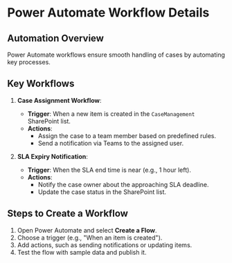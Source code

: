 # Power Automate Workflow Details

## Automation Overview
Power Automate workflows ensure smooth handling of cases by automating key processes.

## Key Workflows
1. **Case Assignment Workflow**:
   - **Trigger**: When a new item is created in the `CaseManagement` SharePoint list.
   - **Actions**:
     - Assign the case to a team member based on predefined rules.
     - Send a notification via Teams to the assigned user.

2. **SLA Expiry Notification**:
   - **Trigger**: When the SLA end time is near (e.g., 1 hour left).
   - **Actions**:
     - Notify the case owner about the approaching SLA deadline.
     - Update the case status in the SharePoint list.

## Steps to Create a Workflow
1. Open Power Automate and select **Create a Flow**.
2. Choose a trigger (e.g., "When an item is created").
3. Add actions, such as sending notifications or updating items.
4. Test the flow with sample data and publish it.

